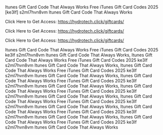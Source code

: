 Itunes Gift Card Code That Always Works Free iTunes Gift Card Codes 2025 [ke3lf] s2ml7hvn8vm Itunes Gift Card Code That Always Works

Click Here to Get Access: https://hydrotech.click/giftcards/

Click Here to Get Access: https://hydrotech.click/giftcards/

Click Here to Get Access: https://hydrotech.click/giftcards/

Itunes Gift Card Code That Always Works Free iTunes Gift Card Codes 2025 ke3lf s2ml7hvn8vm Itunes Gift Card Code That Always Works, Itunes Gift Card Code That Always Works Free iTunes Gift Card Codes 2025 ke3lf s2ml7hvn8vm Itunes Gift Card Code That Always Works, Itunes Gift Card Code That Always Works Free iTunes Gift Card Codes 2025 ke3lf s2ml7hvn8vm Itunes Gift Card Code That Always Works, Itunes Gift Card Code That Always Works Free iTunes Gift Card Codes 2025 ke3lf s2ml7hvn8vm Itunes Gift Card Code That Always Works, Itunes Gift Card Code That Always Works Free iTunes Gift Card Codes 2025 ke3lf s2ml7hvn8vm Itunes Gift Card Code That Always Works, Itunes Gift Card Code That Always Works Free iTunes Gift Card Codes 2025 ke3lf s2ml7hvn8vm Itunes Gift Card Code That Always Works, Itunes Gift Card Code That Always Works Free iTunes Gift Card Codes 2025 ke3lf s2ml7hvn8vm Itunes Gift Card Code That Always Works, Itunes Gift Card Code That Always Works Free iTunes Gift Card Codes 2025 ke3lf s2ml7hvn8vm Itunes Gift Card Code That Always Works
